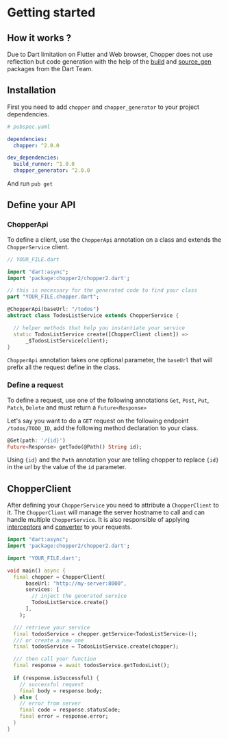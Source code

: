 # Getting started

## How it works ?

Due to Dart limitation on Flutter and Web browser, Chopper does not use reflection but code generation with the help of the [build](https://pub.dev/packages/build) and [source\_gen](https://pub.dev/packages/source_gen) packages from the Dart Team.

## Installation

First you need to add `chopper` and `chopper_generator` to your project dependencies.

```yaml
# pubspec.yaml

dependencies:
  chopper: ^2.0.0

dev_dependencies:
  build_runner: ^1.0.0
  chopper_generator: ^2.0.0
```

And run `pub get`

## Define your API

### ChopperApi

To define a client, use the `ChopperApi` annotation on a class and extends the `ChopperService` client.

```dart
// YOUR_FILE.dart

import "dart:async";
import 'package:chopper2/chopper2.dart';

// this is necessary for the generated code to find your class
part "YOUR_FILE.chopper.dart";

@ChopperApi(baseUrl: "/todos")
abstract class TodosListService extends ChopperService {

  // helper methods that help you instantiate your service
  static TodosListService create([ChopperClient client]) => 
      _$TodosListService(client);
}
```

`ChopperApi` annotation takes one optional parameter, the `baseUrl` that will prefix all the request define in the class.

### Define a request

To define a request, use one of the following annotations `Get`, `Post`, `Put`, `Patch`, `Delete` and must return a `Future<Response>`

Let's say you want to do a `GET` request on the following endpoint `/todos/TODO_ID`, add the following method declaration to your class.

```dart
@Get(path: '/{id}')
Future<Response> getTodo(@Path() String id);
```

Using `{id}` and the `Path` annotation your are telling chopper to replace `{id}` in the url by the value of the `id` parameter.

## ChopperClient

After defining your `ChopperService` you need to attribute a `ChopperClient` to it. The `ChopperClient` will manage the server hostname to call and can handle multiple `ChopperService`. It is also responsible of applying [interceptors](interceptors.md) and [converter]() to your requests.

```dart
import "dart:async";
import 'package:chopper2/chopper2.dart';

import 'YOUR_FILE.dart';

void main() async {
  final chopper = ChopperClient(
      baseUrl: "http://my-server:8000",
      services: [
        // inject the generated service
        TodosListService.create()
      ],
    );

  /// retrieve your service
  final todosService = chopper.getService<TodosListService>();
  /// or create a new one
  final todosService = TodosListService.create(chopper);

  /// then call your function
  final response = await todosService.getTodosList();
  
  if (response.isSuccessful) {
    // successful request
    final body = response.body;
  } else {
    // error from server
    final code = response.statusCode;
    final error = response.error;
  }
}

```



### 





